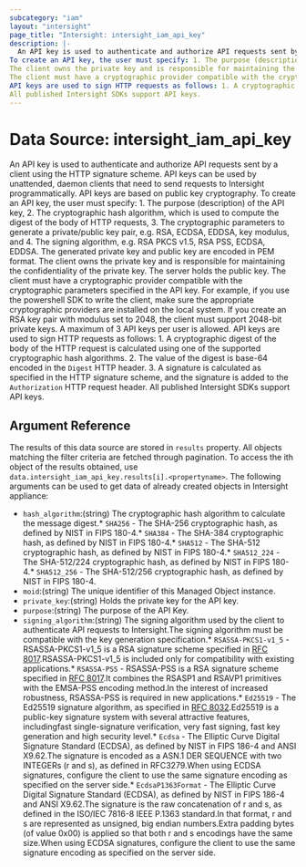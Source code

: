 ```yaml
---
subcategory: "iam"
layout: "intersight"
page_title: "Intersight: intersight_iam_api_key"
description: |-
  An API key is used to authenticate and authorize API requests sent by a client using the HTTP signature scheme. API keys can be used by unattended, daemon clients that need to send requests to Intersight programmatically. API keys are based on public key cryptography.
To create an API key, the user must specify: 1. The purpose (description) of the API key, 2. The cryptographic hash algorithm, which is used to compute the digest of the body of HTTP requests, 3. The cryptographic parameters to generate a private/public key pair, e.g. RSA, ECDSA, EDDSA, key modulus, and 4. The signing algorithm, e.g. RSA PKCS v1.5, RSA PSS, ECDSA, EDDSA. The generated private key and public key are encoded in PEM format.
The client owns the private key and is responsible for maintaining the confidentiality of the private key. The server holds the public key.
The client must have a cryptographic provider compatible with the cryptographic parameters specified in the API key. For example, if you use the powershell SDK to write the client, make sure the appropriate cryptographic providers are installed on the local system. If you create an RSA key pair with modulus set to 2048, the client must support 2048-bit private keys. A maximum of 3 API keys per user is allowed.
API keys are used to sign HTTP requests as follows: 1. A cryptographic digest of the body of the HTTP request is calculated using one of the supported cryptographic hash algorithms. 2. The value of the digest is base-64 encoded in the `Digest` HTTP header. 3. A signature is calculated as specified in the HTTP signature scheme, and the signature is added to the `Authorization` HTTP request header.
All published Intersight SDKs support API keys.
---
```


# Data Source: intersight_iam_api_key
An API key is used to authenticate and authorize API requests sent by a client using the HTTP signature scheme. API keys can be used by unattended, daemon clients that need to send requests to Intersight programmatically. API keys are based on public key cryptography.
To create an API key, the user must specify: 1. The purpose (description) of the API key, 2. The cryptographic hash algorithm, which is used to compute the digest of the body of HTTP requests, 3. The cryptographic parameters to generate a private/public key pair, e.g. RSA, ECDSA, EDDSA, key modulus, and 4. The signing algorithm, e.g. RSA PKCS v1.5, RSA PSS, ECDSA, EDDSA. The generated private key and public key are encoded in PEM format.
The client owns the private key and is responsible for maintaining the confidentiality of the private key. The server holds the public key.
The client must have a cryptographic provider compatible with the cryptographic parameters specified in the API key. For example, if you use the powershell SDK to write the client, make sure the appropriate cryptographic providers are installed on the local system. If you create an RSA key pair with modulus set to 2048, the client must support 2048-bit private keys. A maximum of 3 API keys per user is allowed.
API keys are used to sign HTTP requests as follows: 1. A cryptographic digest of the body of the HTTP request is calculated using one of the supported cryptographic hash algorithms. 2. The value of the digest is base-64 encoded in the `Digest` HTTP header. 3. A signature is calculated as specified in the HTTP signature scheme, and the signature is added to the `Authorization` HTTP request header.
All published Intersight SDKs support API keys.
## Argument Reference
The results of this data source are stored in `results` property.
All objects matching the filter criteria are fetched through pagination.
To access the ith object of the results obtained, use `data.intersight_iam_api_key.results[i].<propertyname>`.
The following arguments can be used to get data of already created objects in Intersight appliance:
* `hash_algorithm`:(string) The cryptographic hash algorithm to calculate the message digest.* `SHA256` - The SHA-256 cryptographic hash, as defined by NIST in FIPS 180-4.* `SHA384` - The SHA-384 cryptographic hash, as defined by NIST in FIPS 180-4.* `SHA512` - The SHA-512 cryptographic hash, as defined by NIST in FIPS 180-4.* `SHA512_224` - The SHA-512/224 cryptographic hash, as defined by NIST in FIPS 180-4.* `SHA512_256` - The SHA-512/256 cryptographic hash, as defined by NIST in FIPS 180-4. 
* `moid`:(string) The unique identifier of this Managed Object instance. 
* `private_key`:(string) Holds the private key for the API key. 
* `purpose`:(string) The purpose of the API Key. 
* `signing_algorithm`:(string) The signing algorithm used by the client to authenticate API requests to Intersight.The signing algorithm must be compatible with the key generation specification.* `RSASSA-PKCS1-v1_5` - RSASSA-PKCS1-v1_5 is a RSA signature scheme specified in [RFC 8017](https://tools.ietf.org/html/rfc8017).RSASSA-PKCS1-v1_5 is included only for compatibility with existing applications.* `RSASSA-PSS` - RSASSA-PSS is a RSA signature scheme specified in [RFC 8017](https://tools.ietf.org/html/rfc8017).It combines the RSASP1 and RSAVP1 primitives with the EMSA-PSS encoding method.In the interest of increased robustness, RSASSA-PSS is required in new applications.* `Ed25519` - The Ed25519 signature algorithm, as specified in [RFC 8032](https://tools.ietf.org/html/rfc8032).Ed25519 is a public-key signature system with several attractive features, includingfast single-signature verification, very fast signing, fast key generation and high security level.* `Ecdsa` - The Elliptic Curve Digital Signature Standard (ECDSA), as defined by NIST in FIPS 186-4 and ANSI X9.62.The signature is encoded as a ASN.1 DER SEQUENCE with two INTEGERs (r and s), as defined in RFC3279.When using ECDSA signatures, configure the client to use the same signature encoding as specified on the server side.* `EcdsaP1363Format` - The Elliptic Curve Digital Signature Standard (ECDSA), as defined by NIST in FIPS 186-4 and ANSI X9.62.The signature is the raw concatenation of r and s, as defined in the ISO/IEC 7816-8 IEEE P.1363 standard.In that format, r and s are represented as unsigned, big endian numbers.Extra padding bytes (of value 0x00) is applied so that both r and s encodings have the same size.When using ECDSA signatures, configure the client to use the same signature encoding as specified on the server side. 
 